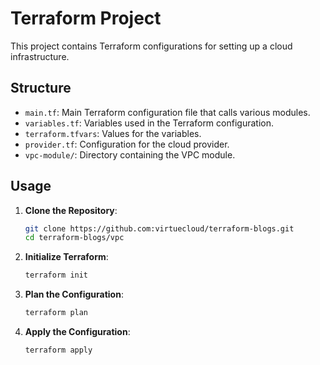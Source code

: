 # Terraform Project

This project contains Terraform configurations for setting up a cloud infrastructure.

## Structure

- `main.tf`: Main Terraform configuration file that calls various modules.
- `variables.tf`: Variables used in the Terraform configuration.
- `terraform.tfvars`: Values for the variables.
- `provider.tf`: Configuration for the cloud provider.
- `vpc-module/`: Directory containing the VPC module.

## Usage

1. **Clone the Repository**:
   ```sh
   git clone https://github.com:virtuecloud/terraform-blogs.git
   cd terraform-blogs/vpc

2. **Initialize Terraform**:

    ```sh
    terraform init

3. **Plan the Configuration**:

    ```sh
    terraform plan

4. **Apply the Configuration**:

    ```sh
    terraform apply
